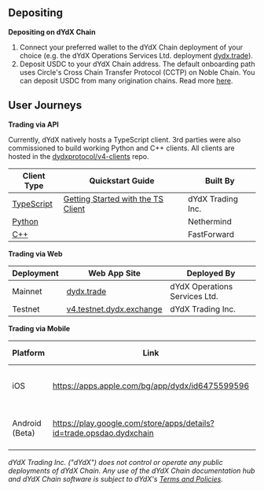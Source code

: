 ## Depositing

**Depositing on dYdX Chain**

1. Connect your preferred wallet to the dYdX Chain deployment of your choice (e.g. the dYdX Operations Services Ltd. deployment [dydx.trade](https://dydx.trade)).
2. Deposit USDC to your dYdX Chain address. The default onboarding path uses Circle's Cross Chain Transfer Protocol (CCTP) on Noble Chain. You can deposit USDC from many origination chains. Read more [here](https://dydx.exchange/blog/cctp).

## User Journeys

**Trading via API**

Currently, dYdX natively hosts a TypeScript client. 3rd parties were also commissioned to build working Python and C++ clients. All clients are hosted in the [dydxprotocol/v4-clients](https://github.com/dydxprotocol/v4-clients) repo.

| Client Type                                                                     | Quickstart Guide                                                                                              | Built By          |
| ------------------------------------------------------------------------------- | ------------------------------------------------------------------------------------------------------------- | ----------------- |
| [TypeScript](https://github.com/dydxprotocol/v4-clients/tree/main/v4-client-js) | [Getting Started with the TS Client](./api_integration-guides/Getting_started_with_the_typescript_client.mdx) | dYdX Trading Inc. |
| [Python](https://github.com/dydxprotocol/v4-clients/tree/main/v4-client-py-v2)  |                                                                                                               | Nethermind        |
| [C++](https://github.com/dydxprotocol/v4-clients/tree/main/v4-client-cpp)       |                                                                                                               | FastForward       |

**Trading via Web**

| Deployment | Web App Site                                                  | Deployed By                   |
| ---------- | ------------------------------------------------------------- | ----------------------------- |
| Mainnet    | [dydx.trade](https://dydx.trade)                              | dYdX Operations Services Ltd. |
| Testnet    | [v4.testnet.dydx.exchange](https://v4.testnet.dydx.exchange/) | dYdX Trading Inc.             |

**Trading via Mobile**

| Platform       | Link                                                                 | Deployed By                   |
| -------------- | -------------------------------------------------------------------- | ----------------------------- |
| iOS            | https://apps.apple.com/bg/app/dydx/id6475599596                      | dYdX Operations Services Ltd. |
| Android (Beta) | https://play.google.com/store/apps/details?id=trade.opsdao.dydxchain | dYdX Operations Services Ltd. |

_dYdX Trading Inc. ("dYdX") does not control or operate any public deployments of dYdX Chain. Any use of the dYdX Chain documentation hub and dYdX Chain software is subject to dYdX's [Terms and Policies](./other-terms_of_use_and_privacy_policy.md#native-token-denom)._
